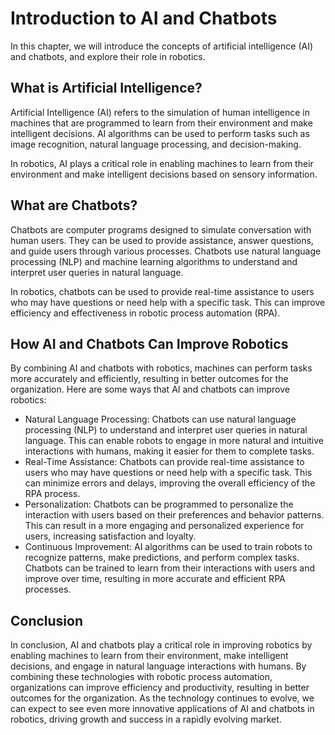 Introduction to AI and Chatbots
===================================================================================

In this chapter, we will introduce the concepts of artificial intelligence (AI) and chatbots, and explore their role in robotics.

What is Artificial Intelligence?
--------------------------------

Artificial Intelligence (AI) refers to the simulation of human intelligence in machines that are programmed to learn from their environment and make intelligent decisions. AI algorithms can be used to perform tasks such as image recognition, natural language processing, and decision-making.

In robotics, AI plays a critical role in enabling machines to learn from their environment and make intelligent decisions based on sensory information.

What are Chatbots?
------------------

Chatbots are computer programs designed to simulate conversation with human users. They can be used to provide assistance, answer questions, and guide users through various processes. Chatbots use natural language processing (NLP) and machine learning algorithms to understand and interpret user queries in natural language.

In robotics, chatbots can be used to provide real-time assistance to users who may have questions or need help with a specific task. This can improve efficiency and effectiveness in robotic process automation (RPA).

How AI and Chatbots Can Improve Robotics
----------------------------------------

By combining AI and chatbots with robotics, machines can perform tasks more accurately and efficiently, resulting in better outcomes for the organization. Here are some ways that AI and chatbots can improve robotics:

* Natural Language Processing: Chatbots can use natural language processing (NLP) to understand and interpret user queries in natural language. This can enable robots to engage in more natural and intuitive interactions with humans, making it easier for them to complete tasks.
* Real-Time Assistance: Chatbots can provide real-time assistance to users who may have questions or need help with a specific task. This can minimize errors and delays, improving the overall efficiency of the RPA process.
* Personalization: Chatbots can be programmed to personalize the interaction with users based on their preferences and behavior patterns. This can result in a more engaging and personalized experience for users, increasing satisfaction and loyalty.
* Continuous Improvement: AI algorithms can be used to train robots to recognize patterns, make predictions, and perform complex tasks. Chatbots can be trained to learn from their interactions with users and improve over time, resulting in more accurate and efficient RPA processes.

Conclusion
----------

In conclusion, AI and chatbots play a critical role in improving robotics by enabling machines to learn from their environment, make intelligent decisions, and engage in natural language interactions with humans. By combining these technologies with robotic process automation, organizations can improve efficiency and productivity, resulting in better outcomes for the organization. As the technology continues to evolve, we can expect to see even more innovative applications of AI and chatbots in robotics, driving growth and success in a rapidly evolving market.


